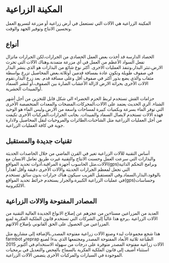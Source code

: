 # المكينة الزراعية

المكينة الزراعية هي الآلات التي تستعمل في أرض زراعية أو مزرعة لتسريع العمل وتحسين الانتاج وتوفير الجهد والوقت.

## أنواع
الحصاد الدارسة قد أخذت بعض العمل الحصادي من الجرارات،لكن الجرارات ماتزال تفعل السواد الأعظم من العمل في أي مزرعة متمدنة.وهناك الآلات التي تحرث الارض،تنثر البذار،وتنفذ العمليات الاخرى.
أكثر نوع شائع من البذارات هو الذي ينشر البذار في صفوف طويلة وتكون عادة بمسافة قدمين أوثلاثة.بعض المحاصيل تزرع بواسطة مثقاب والذي يضع بذور أكثر في صفوف أقل وعلى مسافة قدم.
بعد زرع البذار،تقوم الالات الأخرى بحراثة الارض لازالة الأعشاب الضارة بين الصفوف،أو لنشر السماد أوالمبيدات الحشرية.

حزامات القش تستخدم لربط الحزم الخضراء الى شكل قابل للتخزين من أجل أشهر الشتاء.
الري الحديث يعتمد على الآلات،المحركات،المضخات والمعدات المتخصصة الأخرى التي توفر الماء بسرعة وبكميات كبيرة لمساحات واسعة من الارض،وليس الماء هو الوحيد فهذه الالات تستخدم لايصال السماد والمبيدات.
بجانب الجرارات،المركبات الأخرى تكيفت من أجل العمليات الزراعية مثل الشاحنات،الطائرات والمروحيات لنقل المحاصيل ولادارة جوية في كافة العمليات الزراعية.

## تقنيات جديدة والمستقبل

أساس التقنية للآلات الزراعية تغير في القرن الماضي من خلال الحاصدات الحديثة والبذارات التي سرعت العمل وحسنت الانتاج والتقنية غيرت طريق تعامل الانسان مع الآلات،مثل الحاسوب أجهزة المراقبة،أدوات تحديد المواقع(gps)وبرامج التحكم الذاتية التي تجعل لمعظم الجرارات الحديثة والآلات الأخرى دقيقة وأقل اهداراً بالوقود،البذار،السماد.وفي المستقبل القريب سيكون هناك جرارات بدون سائق تستخدم في عمليات الزراعية الكبيرة،والجرار يستخدم خرائط تحديد المواقع(gps)وحساسات الالكترونية.

## المصادر المفتوحة والالات الزراعية

العديد من المزراعين مستاءين من عجزهم عن إصلاح الانواع الجديدة العالية التقنية من الآلات الزراعية ،يرجع هذا غالباً إلى الشركات التي تستخدم قانون الملكية الفكرية لمنع المزراعين من الحصول على الحق القانوني بإصلاح ألالاتهم.

هذا شجع مجموعات لبدء وصنع الآلات زراعية مفتوحة المصدر.بالإضافة إلى مشاريع مثل farmbot وreprap الطباعة ثلاثية الأبعاد المفتوحة المصدر ومجتمعها الذي بدءا لصنع الآلات زراعية مفتوحة المصدر متوفرة على درجات من سهولة الاستخدام.في أكتوبر 2015 استثناء أضيف إلى قانون الملكية الفكرية بالسماح بالفحص والتعديل في برمجيات الموجودة في السيارات والمركبات الأخرى يتضمن الآلات الزراعية.

